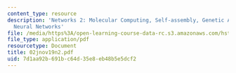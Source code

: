 ```yaml
---
content_type: resource
description: 'Networks 2: Molecular Computing, Self-assembly, Genetic Algorithms,
  Neural Networks'
file: /media/https%3A/open-learning-course-data-rc.s3.amazonaws.com/hst-508-genomics-and-computational-biology-fall-2002/7d1aa92b691bc64d35e8eb48b5e5dcf2_02jnov19n2.pdf
file_type: application/pdf
resourcetype: Document
title: 02jnov19n2.pdf
uid: 7d1aa92b-691b-c64d-35e8-eb48b5e5dcf2
---
```

